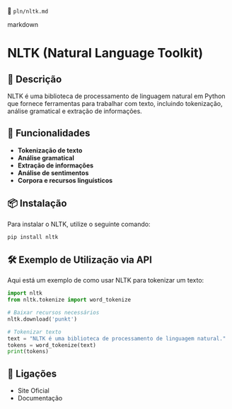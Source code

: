 📌 `pln/nltk.md`

markdown
# NLTK (Natural Language Toolkit)

## 🔹 Descrição
NLTK é uma biblioteca de processamento de linguagem natural em Python que fornece ferramentas para trabalhar com texto, incluindo tokenização, análise gramatical e extração de informações.

## 🚀 Funcionalidades
- **Tokenização de texto**
- **Análise gramatical**
- **Extração de informações**
- **Análise de sentimentos**
- **Corpora e recursos linguísticos**

## 📦 Instalação
Para instalar o NLTK, utilize o seguinte comando:

```bash
pip install nltk
```

## 🛠️ Exemplo de Utilização via API
Aqui está um exemplo de como usar NLTK para tokenizar um texto:

```python
import nltk
from nltk.tokenize import word_tokenize

# Baixar recursos necessários
nltk.download('punkt')

# Tokenizar texto
text = "NLTK é uma biblioteca de processamento de linguagem natural."
tokens = word_tokenize(text)
print(tokens)
```

## 🔗 Ligações
- Site Oficial
- Documentação
